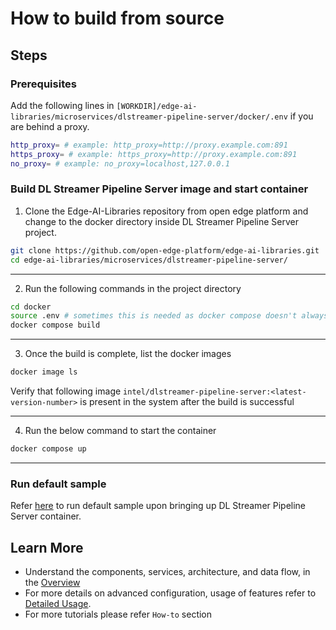 # How to build from source

## Steps

### Prerequisites
Add the following lines in `[WORKDIR]/edge-ai-libraries/microservices/dlstreamer-pipeline-server/docker/.env` if you are behind a proxy.

  ``` sh
  http_proxy= # example: http_proxy=http://proxy.example.com:891
  https_proxy= # example: https_proxy=http://proxy.example.com:891
  no_proxy= # example: no_proxy=localhost,127.0.0.1
  ```

### Build DL Streamer Pipeline Server image and start container

1.  Clone the Edge-AI-Libraries repository from open edge platform and change to the docker directory inside DL Streamer Pipeline Server project.

```sh
git clone https://github.com/open-edge-platform/edge-ai-libraries.git
cd edge-ai-libraries/microservices/dlstreamer-pipeline-server/
```
---

2. Run the following commands in the project directory

```sh
cd docker
source .env # sometimes this is needed as docker compose doesn't always pick up the necessary env variables
docker compose build
```
---

3. Once the build is complete, list the docker images
```sh
docker image ls
```
Verify that following image `intel/dlstreamer-pipeline-server:<latest-version-number>` is present in the system after the build is successful

---

4. Run the below command to start the container 
```sh
docker compose up
```
---
### Run default sample
Refer [here](./get-started.md#run-default-sample) to run default sample upon bringing up DL Streamer Pipeline Server container.

## Learn More

-   Understand the components, services, architecture, and data flow, in the [Overview](./Overview.md)
-   For more details on advanced configuration, usage of features refer to [Detailed Usage](./advanced-guide/Overview.md). 
-   For more tutorials please refer `How-to` section